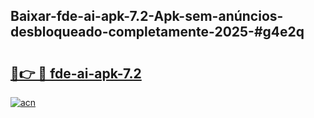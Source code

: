 ## Baixar-fde-ai-apk-7.2-Apk-sem-anúncios-desbloqueado-completamente-2025-#g4e2q

# <h2><a href="https://ainizakaria.my?title=fde-ai-apk-7.2&ref=22M">🔗👉 🔴 fde-ai-apk-7.2</a></h2>

[![acn](https://github.com/user-attachments/assets/0f9c940e-d8b0-45ae-aac7-cd30a18b3e1c)](https://ainizakaria.my?title=fde-ai-apk-7.2&ref=22M)

